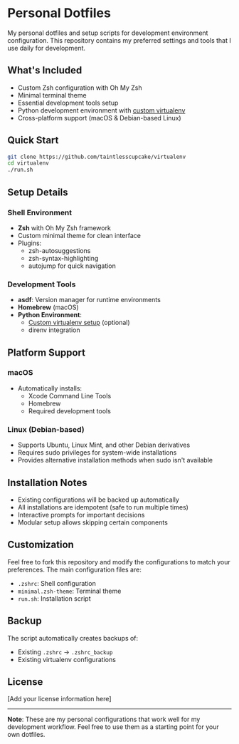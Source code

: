 # Personal Dotfiles

My personal dotfiles and setup scripts for development environment configuration. This repository contains my preferred settings and tools that I use daily for development.

## What's Included

- Custom Zsh configuration with Oh My Zsh
- Minimal terminal theme
- Essential development tools setup
- Python development environment with [custom virtualenv](https://github.com/taintlesscupcake/virtualenv)
- Cross-platform support (macOS & Debian-based Linux)

## Quick Start

```bash
git clone https://github.com/taintlesscupcake/virtualenv
cd virtualenv
./run.sh
```

## Setup Details

### Shell Environment
- **Zsh** with Oh My Zsh framework
- Custom minimal theme for clean interface
- Plugins:
  - zsh-autosuggestions
  - zsh-syntax-highlighting
  - autojump for quick navigation

### Development Tools
- **asdf**: Version manager for runtime environments
- **Homebrew** (macOS)
- **Python Environment**:
  - [Custom virtualenv setup](https://github.com/taintlesscupcake/virtualenv) (optional)
  - direnv integration

## Platform Support

### macOS
- Automatically installs:
  - Xcode Command Line Tools
  - Homebrew
  - Required development tools

### Linux (Debian-based)
- Supports Ubuntu, Linux Mint, and other Debian derivatives
- Requires sudo privileges for system-wide installations
- Provides alternative installation methods when sudo isn't available

## Installation Notes

- Existing configurations will be backed up automatically
- All installations are idempotent (safe to run multiple times)
- Interactive prompts for important decisions
- Modular setup allows skipping certain components

## Customization

Feel free to fork this repository and modify the configurations to match your preferences. The main configuration files are:

- `.zshrc`: Shell configuration
- `minimal.zsh-theme`: Terminal theme
- `run.sh`: Installation script

## Backup

The script automatically creates backups of:
- Existing `.zshrc` → `.zshrc_backup`
- Existing virtualenv configurations

## License

[Add your license information here]

---

**Note**: These are my personal configurations that work well for my development workflow. Feel free to use them as a starting point for your own dotfiles.
